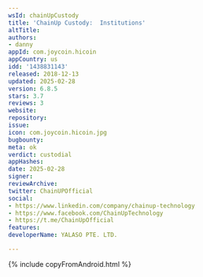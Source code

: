 ```yaml
---
wsId: chainUpCustody
title: 'ChainUp Custody:  Institutions'
altTitle: 
authors:
- danny
appId: com.joycoin.hicoin
appCountry: us
idd: '1438831143'
released: 2018-12-13
updated: 2025-02-28
version: 6.8.5
stars: 3.7
reviews: 3
website: 
repository: 
issue: 
icon: com.joycoin.hicoin.jpg
bugbounty: 
meta: ok
verdict: custodial
appHashes: 
date: 2025-02-28
signer: 
reviewArchive: 
twitter: ChainUPOfficial
social:
- https://www.linkedin.com/company/chainup-technology
- https://www.facebook.com/ChainUpTechnology
- https://t.me/ChainUpOfficial
features: 
developerName: YALASO PTE. LTD.

---
```


{% include copyFromAndroid.html %}